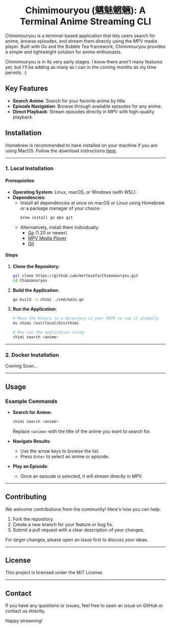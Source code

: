 <h1 style="text-align: center;">Chimimouryou (魑魅魍魎): A Terminal Anime Streaming CLI</h1>

Chimimouryou is a terminal-based application that lets users search for anime, browse episodes, and stream them directly
using the MPV media player. Built with Go and the Bubble Tea framework, Chimimouryou provides a simple and lightweight
solution for anime enthusiasts. 

Chimimouryou is in its very early stages. I know there aren't many features yet, but I'll be adding as many as I can in
the coming months as my time permits. :)

## Key Features

- **Search Anime**: Search for your favorite anime by title.
- **Episode Navigation**: Browse through available episodes for any anime.
- **Direct Playback**: Stream episodes directly in MPV with high-quality playback.

## Installation

Homebrew is recommended to have installed on your machine if you are
using MacOS. Follow the download instructions [here](https://brew.sh/).

---

### **1. Local Installation**

#### Prerequisites

- **Operating System**: Linux, macOS, or Windows (with WSL).
- **Dependencies**:
    - Install all dependencies at once on macOS or Linux using Homebrew or a package manager of your choice:
      ```bash
      brew install go mpv git
      ```
    - Alternatively, install them individually:
        - [Go](https://go.dev/dl/) (1.20 or newer)
        - [MPV Media Player](https://mpv.io/)
        - [Git](https://git-scm.com/)

#### Steps

1. **Clone the Repository**:

   ```bash
   git clone https://github.com/mortezafa/Chimimouryou.git
   cd Chimimouryou
   ```

2. **Build the Application**:

   ```bash
   go build -o chimi ./cmd/main.go
   ```

3. **Run the Application**:

   ```bash
   # Move the binary to a directory in your PATH to run it globally
   mv chimi /usr/local/bin/chimi

   # Now run the application using:
   chimi search <anime>
   ```

---

### **2. Docker Installation**

Coming Soon...

---

## Usage

### Example Commands

- **Search for Anime**:

  ```bash
  chimi search <anime>
  ```

  Replace `<anime>` with the title of the anime you want to search for.

- **Navigate Results**:

    - Use the arrow keys to browse the list.
    - Press `Enter` to select an anime or episode.

- **Play an Episode**:

    - Once an episode is selected, it will stream directly in MPV.

---

## Contributing

We welcome contributions from the community! Here's how you can help:

1. Fork the repository.
2. Create a new branch for your feature or bug fix.
3. Submit a pull request with a clear description of your changes.

For larger changes, please open an issue first to discuss your ideas.

---

## License

This project is licensed under the MIT License. 

---

## Contact

If you have any questions or issues, feel free to open an issue on GitHub or contact us directly.

Happy streaming!

